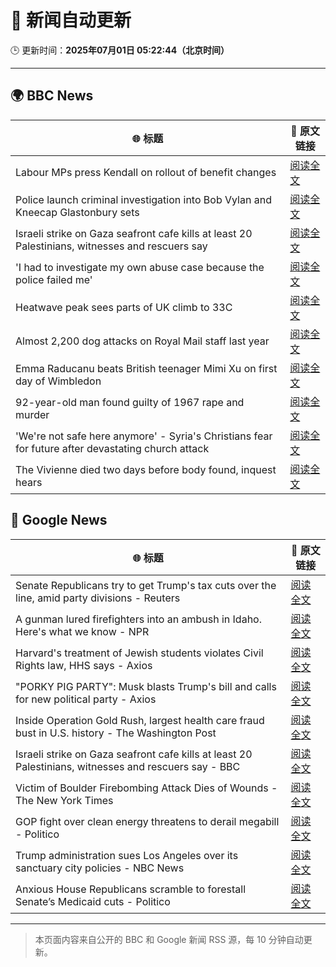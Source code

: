# 🧠 新闻自动更新

🕒 更新时间：**2025年07月01日 05:22:44（北京时间）**

---

## 🌍 BBC News

| 🌐 标题 | 🔗 原文链接 |
|--------|-------------|
| Labour MPs press Kendall on rollout of benefit changes | [阅读全文](https://www.bbc.com/news/articles/ckg55y84vvlo) |
| Police launch criminal investigation into Bob Vylan and Kneecap Glastonbury sets | [阅读全文](https://www.bbc.com/news/articles/cd0vvnl41mno) |
| Israeli strike on Gaza seafront cafe kills at least 20 Palestinians, witnesses and rescuers say | [阅读全文](https://www.bbc.com/news/articles/c62884y1pl5o) |
| 'I had to investigate my own abuse case because the police failed me' | [阅读全文](https://www.bbc.com/news/articles/cj0mzmqvp6zo) |
| Heatwave peak sees parts of UK climb to 33C | [阅读全文](https://www.bbc.com/news/articles/c89epj8pd9zo) |
| Almost 2,200 dog attacks on Royal Mail staff last year | [阅读全文](https://www.bbc.com/news/articles/c5ygp5lv8d6o) |
| Emma Raducanu beats British teenager Mimi Xu on first day of Wimbledon | [阅读全文](https://www.bbc.com/sport/tennis/articles/cq8zzyw99jdo) |
| 92-year-old man found guilty of 1967 rape and murder | [阅读全文](https://www.bbc.com/news/articles/cgk3jyl5prvo) |
| 'We're not safe here anymore' - Syria's Christians fear for future after devastating church attack | [阅读全文](https://www.bbc.com/news/articles/c79q8p8qx1do) |
| The Vivienne died two days before body found, inquest hears | [阅读全文](https://www.bbc.com/news/articles/c628699znyno) |

## 📰 Google News

| 🌐 标题 | 🔗 原文链接 |
|--------|-------------|
| Senate Republicans try to get Trump's tax cuts over the line, amid party divisions - Reuters | [阅读全文](https://news.google.com/rss/articles/CBMizgFBVV95cUxPN0IwYUdBd0p2bERMS25LZ3pSaHg3cjVEUnpFMlpHU09CNGpOelJoUFd5SnMyT3BWUEVsWnp0UHdaMFRUbXZWcnFnSTREU3VyQ1c4SnhCdlhGNjhtd0V4YVEySlNiMHJPVVFxa1RxeTZZNl96RGRWN1lieHk0NXpHRndZNnNSSnlIOEVER3lWTXpxNzJGbGV5N0ZJRVJtdlRvSF9HcFpYYW1VMnlOenJ0R1Mxc3lRaXRWU3dYODQ2MzZGSzNETDM0dDhEaEdrUQ?oc=5) |
| A gunman lured firefighters into an ambush in Idaho. Here's what we know - NPR | [阅读全文](https://news.google.com/rss/articles/CBMikwFBVV95cUxNcGZ0dXRFOVF6U2M3UWxyNjBlUXlLWW91YnJ6SHlrT0pnc1ZzT0psSE5lNXlmdkhfajBjRF9ZQ2FsZzFLQ3VlTmxxM28xMDFVdEw5MHdSdjNrYngyd3ROelFlNHRHNkFvTWVfaXR1bmFpSFNQenNVRjJ4SVU2Wml5WjZFS2RqWlFxa29KRmNpVmRSY1U?oc=5) |
| Harvard's treatment of Jewish students violates Civil Rights law, HHS says - Axios | [阅读全文](https://news.google.com/rss/articles/CBMia0FVX3lxTE45MDJWNkM2VUxKaHlacTN3cmpRdWVBdkVUbmpQRGZodHdXOERpWWRtSnE5S1ZZUmRWelF4c29qTks0X0JuUXVZM1NpbDdjUi1SemhqUTU0Ykp4bU03Q1liR3ctRFJwb1F2RVcw?oc=5) |
| "PORKY PIG PARTY": Musk blasts Trump's bill and calls for new political party - Axios | [阅读全文](https://news.google.com/rss/articles/CBMiigFBVV95cUxQd21ha2RwLUItdE8wbkkwRmNLZ1A2a25Ba3NTVXFRYzM4SzJNTWgwUUJJNHNjOWd4VFpmVlhIZ3RtblF2QmtlLWZCN0R2V2p2YnY4Mk5WdXhGRnlPRldkWV9ZVzNtSEFTT3N5OXRILVQ5WkpGbnQzWXNQZHJUeWFWbTRNWktKOXlzdnc?oc=5) |
| Inside Operation Gold Rush, largest health care fraud bust in U.S. history - The Washington Post | [阅读全文](https://news.google.com/rss/articles/CBMimgFBVV95cUxQZWZCVXc3aEtTX28zRXcwUlNSRHVQMndPRmV0Z3pxSGNQcTBGamhKWVdZYk1WT2FIVTVyM0RQVHhJX1E5VkNMVm5vc1h4am95aF9ndFM3U0htbnZJb1JORkZiSE80bGZaZDY5ZklHVXN6aHhRaUlJWm45UHNZdFludGZpQmd4NGwtTWVSVWFPYV9yRlhVcHhLSXJn?oc=5) |
| Israeli strike on Gaza seafront cafe kills at least 20 Palestinians, witnesses and rescuers say - BBC | [阅读全文](https://news.google.com/rss/articles/CBMiWkFVX3lxTFA3bHFrYXpycXF5Y0MyUGZOWDlNa1k5eHl5cDEydW9KN0dZZ1dkYktSVHFWTjZLdTBnMTVaclZ4c3ZQVnNnTkMwRDZZOXBDRjMtdEEtaTlhdjl4UdIBX0FVX3lxTE1UT01nZWtkSXBOd3Nia0RqMTZVb05EUWZjWTBjWHZpaWd6bktueWk3ZkZwS1BlUGJaM09HU2lCRG1YWnBxYXVUbm5jUWVwNHFUZFFKRzAyYjM4dHNQYkhj?oc=5) |
| Victim of Boulder Firebombing Attack Dies of Wounds - The New York Times | [阅读全文](https://news.google.com/rss/articles/CBMiekFVX3lxTE1PdElKQWczcmtJOHhUT2Q0TXpsSXBkR19SNEllTF9ac2FHdU9WS2dLb1R6bWN5ZnpxVWlXakF6Zl9nRi1kNEVibTJrLXJETzR0akRCUzFMaDc3SC1FQlhXVFdlWmR0bERWWVNuTDl6QVI4ZzNSWTAzb21n?oc=5) |
| GOP fight over clean energy threatens to derail megabill - Politico | [阅读全文](https://news.google.com/rss/articles/CBMirAFBVV95cUxPX2hYS0NGVW1PZFF2dkRPNGtQMXJxYWR0T3JUaURhR1luNS1XYTUtNERYNFBvOHpjMklHaHpTUVE4QTlQTnBMZ3MzRjcxanY1WFpaeDBTUnVMNTlyOFA3V2M1MkpBQzFFRTZIQXZMaElCeXBRcmwzQkl1NjhHU3dFTkIzYnFYV3RMRHc3ZmVIVW16ZGluTWgxaEFxRWZyaDZXczVQczFYUFdzN3lr?oc=5) |
| Trump administration sues Los Angeles over its sanctuary city policies - NBC News | [阅读全文](https://news.google.com/rss/articles/CBMizgFBVV95cUxQSTM3cFlCcFBqcVJLOFRKaDEtMzlYaWlJNzZHWDNFVGI0a2c4eEJWdUpiTTZMN3BCZ2RIa0Q2elBLZzU3U1U2clVPT2k3SWtyOUlSMFVzQWM2Q09PQkhNRnBac01XblROZFp0VjRXY29BMVBaeFpUU3ozbGpqN2RxM0hQRDhOZWc4dTl2cGhQeHM2LXVBNjl3VEVZdU80RU84eG9IVlZPYUFFQWphMU9GamgtaExMOXBlYXFSRUE2bGtqS2FlaFU2Q2Y5blJVZ9IBVkFVX3lxTE5hOGI2bGd5UTQ4VGR5RjlDUXF6OWpDaFFWYVBHV2NIYzRxZHNhYUI3QlpfY0l0QzgwV05XOEZGZGdTVjRXM3RXMm1lVWpsUjRidDFZMVR3?oc=5) |
| Anxious House Republicans scramble to forestall Senate’s Medicaid cuts - Politico | [阅读全文](https://news.google.com/rss/articles/CBMimwFBVV95cUxPVGR1ckpGME9STFU3M0M5Q1A0OUllQXlpNU43a1lBdS1iQTZhOUV6d18tS2xJdlUyQWZ0QkMzZFljT2dmUlpSeDZtSHhVd1JPT0Z0a1lDUGdfUm5FbHRSMmtLai14dE91ZWlQVm5LTHo3MFZfUG9TUEhLZ1U4WDRRWE5iQUhXZmstWEMweVNRS1Z2eHVhT2tKRGJldw?oc=5) |

---
> 本页面内容来自公开的 BBC 和 Google 新闻 RSS 源，每 10 分钟自动更新。